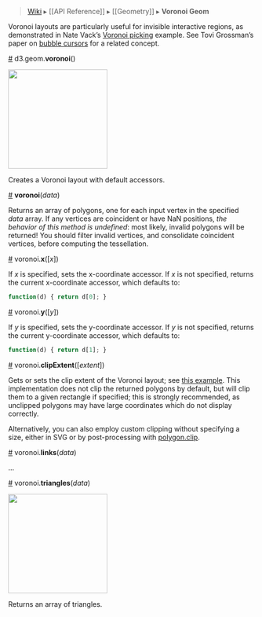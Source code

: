 > [Wiki](Home) ▸ [[API Reference]] ▸ [[Geometry]] ▸ **Voronoi Geom**

Voronoi layouts are particularly useful for invisible interactive regions, as demonstrated in Nate Vack’s [Voronoi picking](http://bl.ocks.org/njvack/1405439) example. See Tovi Grossman’s paper on [bubble cursors](http://www.tovigrossman.com/BubbleCursor) for a related concept.

<a name="voronoi" href="#wiki-voronoi">#</a> d3.geom.<b>voronoi</b>()

<a href="http://bl.ocks.org/4060366"><img src="https://raw.github.com/gist/4060366/thumbnail.png" width="202"></a>

Creates a Voronoi layout with default accessors.

<a name="_voronoi" href="#wiki-_voronoi">#</a> <b>voronoi</b>(<i>data</i>)

Returns an array of polygons, one for each input vertex in the specified *data* array. If any vertices are coincident or have NaN positions, *the behavior of this method is undefined*: most likely, invalid polygons will be returned! You should filter invalid vertices, and consolidate coincident vertices, before computing the tessellation.

<a name="x" href="#wiki-x">#</a> voronoi.<b>x</b>([<i>x</i>])

If *x* is specified, sets the x-coordinate accessor. If *x* is not specified, returns the current x-coordinate accessor, which defaults to:

```js
function(d) { return d[0]; }
```

<a name="y" href="#wiki-y">#</a> voronoi.<b>y</b>([<i>y</i>])

If *y* is specified, sets the y-coordinate accessor. If *y* is not specified, returns the current y-coordinate accessor, which defaults to:

```js
function(d) { return d[1]; }
```

<a name="clipExtent" href="#wiki-clipExtent">#</a> voronoi.<b>clipExtent</b>([<i>extent</i>])

Gets or sets the clip extent of the Voronoi layout; see [this example](http://bl.ocks.org/4237768). This implementation does not clip the returned polygons by default, but will clip them to a given rectangle if specified; this is strongly recommended, as unclipped polygons may have large coordinates which do not display correctly.

Alternatively, you can also employ custom clipping without specifying a size, either in SVG or by post-processing with [polygon.clip](Polygon-Geom#wiki-clip).

<a name="links" href="#wiki-links">#</a> voronoi.<b>links</b>(<i>data</i>)

…

<a name="triangles" href="#wiki-triangles">#</a> voronoi.<b>triangles</b>(<i>data</i>)

<a href="http://bl.ocks.org/4341156"><img src="https://raw.github.com/gist/4341156/thumbnail.png" width="202"></a>

Returns an array of triangles.